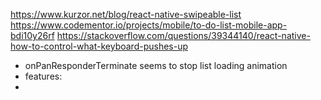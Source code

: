 https://www.kurzor.net/blog/react-native-swipeable-list
https://www.codementor.io/projects/mobile/to-do-list-mobile-app-bdi10y26rf
https://stackoverflow.com/questions/39344140/react-native-how-to-control-what-keyboard-pushes-up

- onPanResponderTerminate seems to stop list loading animation
- features:
- 